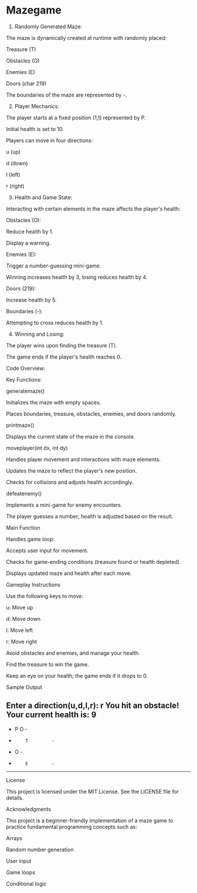 # Mazegame
1. Randomly Generated Maze:

The maze is dynamically created at runtime with randomly placed:

Treasure (T)

Obstacles (O)

Enemies (E)

Doors (char 219)

The boundaries of the maze are represented by -.

2. Player Mechanics:

The player starts at a fixed position (1,1) represented by P.

Initial health is set to 10.

Players can move in four directions:

u (up)

d (down)

l (left)

r (right)

3. Health and Game State:

Interacting with certain elements in the maze affects the player's health:

Obstacles (O):

Reduce health by 1.

Display a warning.

Enemies (E):

Trigger a number-guessing mini-game.

Winning increases health by 3, losing reduces health by 4.

Doors (219):

Increase health by 5.

Boundaries (-):

Attempting to cross reduces health by 1.

4. Winning and Losing:

The player wins upon finding the treasure (T).

The game ends if the player's health reaches 0.

Code Overview:

Key Functions:

generatemaze()

Initializes the maze with empty spaces.

Places boundaries, treasure, obstacles, enemies, and doors randomly.

printmaze()

Displays the current state of the maze in the console.

moveplayer(int dx, int dy)

Handles player movement and interactions with maze elements.

Updates the maze to reflect the player's new position.

Checks for collisions and adjusts health accordingly.

defeatenemy()

Implements a mini-game for enemy encounters.

The player guesses a number; health is adjusted based on the result.

Main Function

Handles game loop:

Accepts user input for movement.

Checks for game-ending conditions (treasure found or health depleted).

Displays updated maze and health after each move.

Gameplay Instructions

Use the following keys to move:

u: Move up

d: Move down

l: Move left

r: Move right

Avoid obstacles and enemies, and manage your health.

Find the treasure to win the game.

Keep an eye on your health; the game ends if it drops to 0.

Sample Output

Enter a direction(u,d,l,r): r
You hit an obstacle!
Your current health is: 9
---------------------
- P       O         -
-         T         -
- O                 -
-         E         -
---------------------

License

This project is licensed under the MIT License. See the LICENSE file for details.

Acknowledgments

This project is a beginner-friendly implementation of a maze game to practice fundamental programming concepts such as:

Arrays

Random number generation

User input

Game loops

Conditional logic


